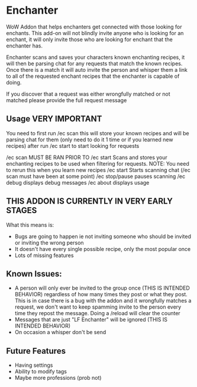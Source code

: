 # Enchanter
WoW Addon that helps enchanters get connected with those looking for enchants. This add-on will not blindly invite anyone who is looking for an enchant, it will only invite those who are looking for enchant that the enchanter has. 

Enchanter scans and saves your characters known enchanting recipes, it will then be parsing chat for any requests that match the known recipes. Once there is a match it will auto invite the person and whisper them a link to all of the requested enchant recipes that the enchanter is capable of doing. 

If you discover that a request was either wrongfully matched or not matched please provide the full request message

## Usage VERY IMPORTANT

You need to first run /ec scan this will store your known recipes and will be parsing chat for them (only need to do it 1 time or if you learned new recipes) after run /ec start to start looking for requests

/ec scan MUST BE RAN PRIOR TO /ec start   Scans and stores your enchanting recipes to be used when filtering for requests. NOTE: You need to rerun this when you learn new recipes
/ec start Starts scanning chat (/ec scan must have been at some point)
/ec stop/pause pauses scanning
/ec debug displays debug messages
/ec about displays usage

## THIS ADDON IS CURRENTLY IN VERY EARLY STAGES
What this means is:
  - Bugs are going to happen ie not inviting someone who should be invited or inviting the wrong person
  - It doesn't have every single possible recipe, only the most popular once
  - Lots of missing features

## Known Issues:
- A person will only ever be invited to the group once (THIS IS INTENDED BEHAVIOR) regardless of how many times they post or what they post. This is in case there is a bug with the addon and it wrongfully matches a request, we don't want to keep spamming invite to the person every time they repost the message. Doing a /reload will clear the counter
- Messages that are just "LF Enchanter" will be ignored (THIS IS INTENDED BEHAVIOR)
- On occasion a whisper don't be send

## Future Features
- Having settings 
- Ability to modify tags
- Maybe more professions (prob not)
